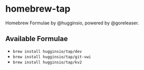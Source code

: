 # homebrew-tap

Homebrew Formulae by @hugginsio, powered by @goreleaser.

## Available Formulae

- `brew install hugginsio/tap/dev`
- `brew install hugginsio/tap/git-vwi`
- `brew install hugginsio/tap/kv2`
